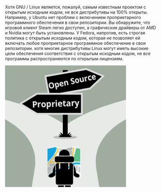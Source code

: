 Хотя GNU / Linux является, пожалуй, самым известным проектом с открытым исходным кодом, не все дистрибутивы на 100% открыты. Например, у Ubuntu нет проблем с включением проприетарного программного обеспечения в свои репозитории. Вы обнаружите, что игровой клиент Steam легко доступен, а графические драйверы от AMD и Nvidia могут быть установлены. У Fedora, напротив, есть строгая политика с открытым исходным кодом, которая не позволяет ей включать любое проприетарное программное обеспечение в свои репозитории. хотя многие дистрибутивы Linux могут иметь высокие цели обеспечения соответствия с открытым исходным кодом, не все программы распространяются по открытым лицензиям.


![image.png](../images/filosofiia-otkrytogho-iskhodnogho-koda-distributivov_1.png)

